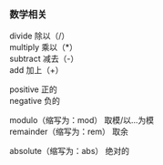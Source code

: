 ﻿<!--
* Licensed under MIT (https://github.com/jinyahuan/effective-notebook/blob/master/LICENSE)
* @author JinYahuan
* @since 1.0.0
-->

### 数学相关
divide 除以（/）    
multiply 乘以（*）    
subtract 减去（-）    
add 加上（+）    

positive 正的    
negative 负的    

modulo（缩写为：mod） 取模/以...为模    
remainder（缩写为：rem） 取余    
<!--
* 取模与取余的区别：取余运算结果的符号和a一致，取模运算结果的符号和b一致。
* 公式如下：
* 第一步，取商： c = a / b
* 第二步，取模/余数： r = a - c * b
-->

absolute（缩写为：abs） 绝对的    
